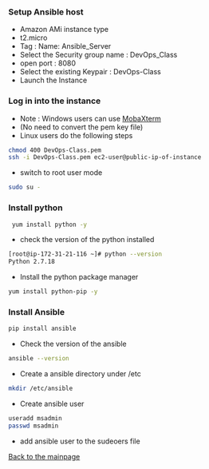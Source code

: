 ### Setup Ansible host
* Amazon AMi instance type
* t2.micro
* Tag : Name: Ansible_Server
* Select the Security group name : DevOps_Class
* open port : 8080
* Select the existing Keypair : DevOps-Class
* Launch the Instance
### Log in into the instance
* Note : Windows users can use [MobaXterm](https://mobaxterm.mobatek.net/)
* (No need to convert the pem key file)
* Linux users do the following steps
``` bash
chmod 400 DevOps-Class.pem
ssh -i DevOps-Class.pem ec2-user@public-ip-of-instance
```
* switch to root user mode
``` bash
sudo su -
```
### Install python
``` bash
 yum install python -y
```
* check the version of the python installed
``` bash
[root@ip-172-31-21-116 ~]# python --version
Python 2.7.18
```
* Install the python package manager
``` bash
yum install python-pip -y
```
### Install Ansible
``` bash
pip install ansible 
```
* Check the version of the ansible 
``` bash
ansible --version
```
* Create a ansible directory under /etc
``` bash
mkdir /etc/ansible
```
* Create ansible user
``` bash
useradd msadmin
passwd msadmin
```
* add ansible user to the sudeoers file



[Back to the mainpage](https://github.com/blrk/learn-devops.io/wiki)
